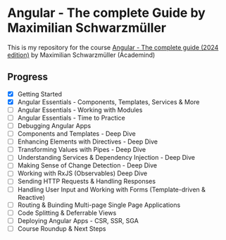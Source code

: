 # Angular - The complete Guide by Maximilian Schwarzmüller

This is my repository for the course [Angular - The complete guide (2024 edition)]((https://www.udemy.com/course/the-complete-guide-to-angular-2)) by Maximilian Schwarzmüller (Academind)

## Progress

- [x] Getting Started
- [x] Angular Essentials - Components, Templates, Services & More
- [ ] Angular Essentials - Working with Modules
- [ ] Angular Essentials - Time to Practice
- [ ] Debugging Angular Apps
- [ ] Components and Templates - Deep Dive
- [ ] Enhancing Elements with Directives - Deep Dive
- [ ] Transforming Values with Pipes - Deep Dive
- [ ] Understanding Services & Dependency Injection - Deep Dive
- [ ] Making Sense of Change Detection - Deep Dive
- [ ] Working with RxJS (Observables) Deep Dive
- [ ] Sending HTTP Requests & Handling Responses
- [ ] Handling User Input and Working with Forms (Template-driven & Reactive)
- [ ] Routing & Buinding Multi-page Single Page Applications
- [ ] Code Splitting & Deferrable Views
- [ ] Deploying Angular Apps - CSR, SSR, SGA
- [ ] Course Roundup & Next Steps
